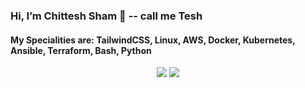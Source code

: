 ### Hi, I’m Chittesh Sham 👋 -- call me Tesh
#### My Specialities are: TailwindCSS, Linux, AWS, Docker, Kubernetes, Ansible, Terraform, Bash, Python

<div align ="center"> 
	<a href="mailto:shamchittesh@gmail.com"><img src="https://img.shields.io/badge/-Gmail-%23333?style=for-the-badge&logo=gmail&logoColor=white" target="_blank"></a>
	<a href="https://www.linkedin.com/in/chittesh-sham-956ba5a0/" target="_blank"><img src="https://img.shields.io/badge/-LinkedIn-%23333?style=for-the-badge&logo=linkedin&logoColor=white" target="_blank"></a> 
</div>
